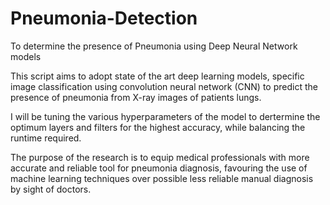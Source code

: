 # Pneumonia-Detection
To determine the presence of Pneumonia using Deep Neural Network models


This script aims to adopt state of the art deep learning models, specific image classification using convolution neural network (CNN) to predict the presence of pneumonia from X-ray images of patients lungs. 

I will be tuning the various hyperparameters of the model to dertermine the optimum layers and filters for the highest accuracy, while balancing the runtime required. 

The purpose of the research is to equip medical professionals with more accurate and reliable tool for pneumonia diagnosis, favouring the use of machine learning techniques over possible less reliable manual diagnosis by sight of doctors. 
